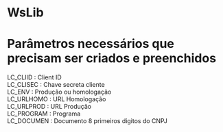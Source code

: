 # WsLib

# Parâmetros necessários que precisam ser criados e preenchidos
LC_CLIID : Client ID<br />
LC_CLISEC : Chave secreta cliente<br />
LC_ENV : Produção ou homologação<br />
LC_URLHOMO : URL Homologação<br />
LC_URLPROD : URL Produção<br />
LC_PROGRAM : Programa<br />
LC_DOCUMEN : Documento 8 primeiros digitos do CNPJ<br />
